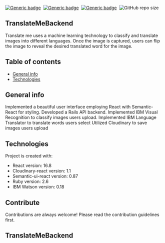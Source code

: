 [![Generic badge](https://img.shields.io/badge/Code-React-blue.svg)](https://shields.io/)&nbsp; [![Generic badge](https://img.shields.io/badge/Code-RubyOnRails-red.svg)](https://shields.io/)&nbsp; [![Generic badge](https://img.shields.io/badge/Code-JavaScript-yellow.svg)](https://shields.io/)&nbsp; ![GitHub repo size](https://img.shields.io/github/repo-size/MarioR9/TranslateMeFrontend?color=g&style=plastic)

## TranslateMeBackend

Translate me uses a machine learning technology to classify and translate images into different languages. Once the image is captured, users can flip the image to reveal the desired translated word for the image.

## Table of contents
* [General info](#general-info)
* [Technologies](#technologies)

## General info

Implemented a beautiful user interface employing React with Semantic-React for styling.
Developed a Rails API backend.
Implemented IBM Visual Recognition to classify images users upload.
Implemented IBM Language Translator to translate words users select
Utilized Cloudinary to save images users upload
	
## Technologies

Project is created with:
* React version: 16.8
* Cloudinary-react version: 1.1
* Semantic-ui-react version: 0.87
* Ruby version: 2.6
* IBM Watson version: 0.18

## Contribute

Contributions are always welcome! Please read the contribution guidelines first.

## TranslateMeBackend
